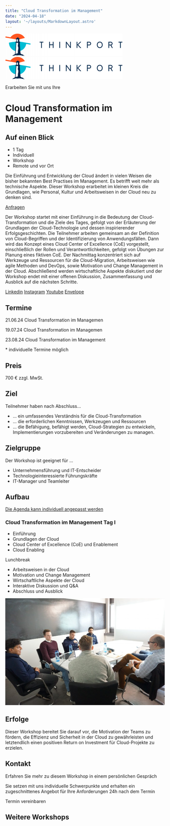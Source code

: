 ```yaml
---
title: "Cloud Transformation im Management"
date: "2024-04-18"
layout: '~/layouts/MarkdownLayout.astro'
---
```


 [![Thinkport Logo](images/Logo_horizontral_new-q79kisryfbimg521qvcamhuu9zgajwl52ie1tm6q0s.png "Logo Bright Colours")](https://thinkport.digital)[![Thinkport Logo](images/Logo_horizontral_new-q79kisryfbimg521qvcamhuu9zgajwl52ie1tm6q0s.png "Logo Bright Colours")](https://thinkport.digital)

Erarbeiten Sie mit uns Ihre

# Cloud Transformation im Management

## Auf einen Blick

* 1 Tag
* Individuell
* Workshop
* Remote und vor Ort

Die Einführung und Entwicklung der Cloud ändert in vielen Weisen die bisher bekannten Best Practises im Management. Es betrifft weit mehr als technische Aspekte. Dieser Workshop erarbeitet im kleinen Kreis die Grundlagen, wie Personal, Kultur und Arbeitsweisen in der Cloud neu zu denken sind.

[Anfragen](#sec1)

Der Workshop startet mit einer Einführung in die Bedeutung der Cloud-Transformation und die Ziele des Tages, gefolgt von der Erläuterung der Grundlagen der Cloud-Technologie und dessen inspirierender Erfolgsgeschichten. Die Teilnehmer arbeiten gemeinsam an der Definition von Cloud-Begriffen und der Identifizierung von Anwendungsfällen. Dann wird das Konzept eines Cloud Center of Excellence (CoE) vorgestellt, einschließlich der Rollen und Verantwortlichkeiten, gefolgt von Übungen zur Planung eines fiktiven CoE. Der Nachmittag konzentriert sich auf Werkzeuge und Ressourcen für die Cloud-Migration, Arbeitsweisen wie agile Methoden und DevOps, sowie Motivation und Change Management in der Cloud. Abschließend werden wirtschaftliche Aspekte diskutiert und der Workshop endet mit einer offenen Diskussion, Zusammenfassung und Ausblick auf die nächsten Schritte.

[](#linksection)[Linkedin](https://www.linkedin.com/company/11759873) [Instagram](https://www.instagram.com/thinkport/) [Youtube](https://www.youtube.com/channel/UCnke3WYRT6bxuMK2t4jw2qQ) [Envelope](mailto:tdrechsel@thinkport.digital)

## Termine

21.06.24 Cloud Transformation im Managemen

19.07.24 Cloud Transformation im Managemen

23.08.24 Cloud Transformation im Management

\* individuelle Termine möglich

## Preis

700 € zzgl. MwSt.

## Ziel

Teilnehmer haben nach Abschluss…

* … ein umfassendes Verständnis für die Cloud-Transformation
* … die erforderlichen Kenntnissen, Werkzeugen und Ressourcen
* … die Befähigung, befähigt werden, Cloud-Strategien zu entwickeln, Implementierungen vorzubereiten und Veränderungen zu managen.

## Zielgruppe

Der Workshop ist geeignet für ...

* Unternehmensführung und IT-Entscheider
* Technologieinteressierte Führungskräfte
* IT-Manager und Teamleiter

## Aufbau

[Die Agenda kann individuell angepasst werden](https://www.hashicorp.com/)

### Cloud Transformation im Management Tag I

* Einführung
* Grundlagen der Cloud
* Cloud Center of Excellence (CoE) und Enablement
* Cloud Enabling

Lunchbreak

* Arbeitsweisen in der Cloud
* Motivation und Change Management
* Wirtschaftliche Aspekte der Cloud
* Interaktive Diskussion und Q&A
* Abschluss und Ausblick

![Sechs Personen, die an einem Tisch sitzen und offenbar verhandeln oder über Geschäfte sprechen.](images/DSC01530-1024x683.jpg)

## Erfolge

Dieser Workshop bereitet Sie darauf vor, die Motivation der Teams zu fördern, die Effizienz und Sicherheit in der Cloud zu gewährleisten und letztendlich einen positiven Return on Investment für Cloud-Projekte zu erzielen.

## Kontakt

Erfahren Sie mehr zu diesem Workshop in einem persönlichen Gespräch

Sie setzen mit uns individuelle Schwerpunkte und erhalten ein zugeschnittenes Angebot für Ihre Anforderungen 24h nach dem Termin

 Termin vereinbaren

## Weitere Workshops
